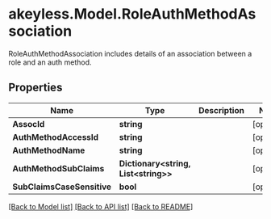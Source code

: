 # akeyless.Model.RoleAuthMethodAssociation
RoleAuthMethodAssociation includes details of an association between a role and an auth method.
## Properties

Name | Type | Description | Notes
------------ | ------------- | ------------- | -------------
**AssocId** | **string** |  | [optional] 
**AuthMethodAccessId** | **string** |  | [optional] 
**AuthMethodName** | **string** |  | [optional] 
**AuthMethodSubClaims** | **Dictionary&lt;string, List&lt;string&gt;&gt;** |  | [optional] 
**SubClaimsCaseSensitive** | **bool** |  | [optional] 

[[Back to Model list]](../README.md#documentation-for-models) [[Back to API list]](../README.md#documentation-for-api-endpoints) [[Back to README]](../README.md)

